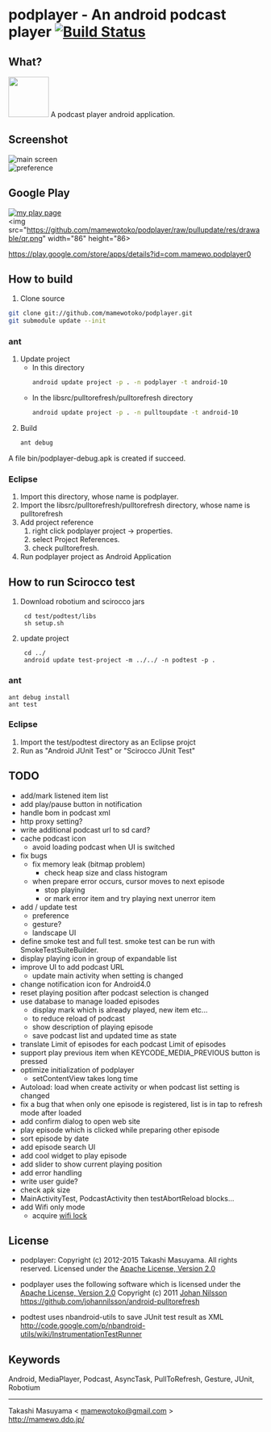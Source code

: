 podplayer - An android podcast player [![Build Status](https://travis-ci.org/mamewotoko/podplayer.svg?branch=master)](https://travis-ci.org/mamewotoko/podplayer)
=====================================

What?
----------
<img src="https://github.com/mamewotoko/podplayer/raw/pullupdate/res/drawable-hdpi/ic_launcher.png" width="80" height="80">
A podcast player android application.

Screenshot
----------
![main screen](https://github.com/mamewotoko/podplayer/raw/pullupdate/doc/mainscreen.png)    
![preference](https://github.com/mamewotoko/podplayer/raw/pullupdate/doc/preference.png)

Google Play
------------
 [![my play page](http://www.android.com/images/brand/get_it_on_play_logo_small.png)](http://play.google.com/store/search?q=pub:mamewo)  
<img src="https://github.com/mamewotoko/podplayer/raw/pullupdate/res/drawable/qr.png" width="86" height="86>
  
https://play.google.com/store/apps/details?id=com.mamewo.podplayer0

How to build
------------
1. Clone source
```bash
git clone git://github.com/mamewotoko/podplayer.git
git submodule update --init
```

### ant
1. Update project
    * In this directory
      ```bash
      android update project -p . -n podplayer -t android-10
      ```
    * In the libsrc/pulltorefresh/pulltorefresh directory
      ```bash
      android update project -p . -n pulltoupdate -t android-10
      ```
2. Build
      ```bash
      ant debug
      ```
A file bin/podplayer-debug.apk is created if succeed.

### Eclipse
1. Import this directory, whose name is podplayer.
2. Import the libsrc/pulltorefresh/pulltorefresh directory, whose name is pulltorefresh
3. Add project reference
    1. right click podplayer project -> properties. 
    2. select Project References. 
    3. check pulltorefresh. 
4. Run podplayer project as Android Application

How to run Scirocco test
-------------------------
1. Download robotium and scirocco jars
 
        cd test/podtest/libs
        sh setup.sh
2. update project

        cd ../
        android update test-project -m ../../ -n podtest -p .

### ant
    ant debug install
    ant test

### Eclipse
1. Import the test/podtest directory as an Eclipse projct
2. Run as "Android JUnit Test" or "Scirocco JUnit Test"

TODO
----
* add/mark listened item list
* add play/pause button in notification
* handle bom in podcast xml
* http proxy setting?
* write additional podcast url to sd card?
* cache podcast icon
    * avoid loading podcast when UI is switched 
* fix bugs
    * fix memory leak (bitmap problem)
        * check heap size and class histogram
    * when prepare error occurs, cursor moves to next episode
        * stop playing
        * or mark error item and try playing next unerror item
* add / update test
    * preference
    * gesture?
    * landscape UI
* define smoke test and full test. smoke test can be run with SmokeTestSuiteBuilder.
* display playing icon in group of expandable list
* improve UI to add podcast URL
    * update main activity when setting is changed
* change notification icon for Android4.0
* reset playing position after podcast selection is changed
* use database to manage loaded episodes
    * display mark which is already played, new item etc...
    * to reduce reload of podcast
    * show description of playing episode
    * save podcast list and updated time as state
* translate
    <string name="pref_episode_limit">Limit of episodes for each podcast</string>
    <string name="pref_episode_limit_title">Limit of episodes</string>
* support play previous item when KEYCODE_MEDIA_PREVIOUS button is pressed
* optimize initialization of podplayer
    * setContentView takes long time
* Autoload: load when create activity or when podcast list setting is changed
* fix a bug that when only one episode is registered, list is in tap to refresh mode after loaded
* add confirm dialog to open web site
* play episode which is clicked while preparing other episode
* sort episode by date
* add episode search UI
* add cool widget to play episode
* add slider to show current playing position
* add error handling
* write user guide?
* check apk size
* MainActivityTest, PodcastActivity then testAbortReload blocks...
* add Wifi only mode
    * acquire [wifi lock](http://developer.android.com/reference/android/net/wifi/WifiManager.WifiLock.html)

License
----------
* podplayer: Copyright (c) 2012-2015 Takashi Masuyama. All rights reserved. 
Licensed under the [Apache License, Version 2.0](http://www.apache.org/licenses/LICENSE-2.0.html)

* podplayer uses the following software which is licensed under the 
[Apache License, Version 2.0](http://www.apache.org/licenses/LICENSE-2.0.html) 
Copyright (c) 2011 [Johan Nilsson](http://markupartist.com) 
https://github.com/johannilsson/android-pulltorefresh

* podtest uses nbandroid-utils to save JUnit test result as XML
http://code.google.com/p/nbandroid-utils/wiki/InstrumentationTestRunner

Keywords
----------
Android, MediaPlayer, Podcast, AsyncTask, PullToRefresh, Gesture, JUnit, Robotium

----
Takashi Masuyama < mamewotoko@gmail.com >  
http://mamewo.ddo.jp/

